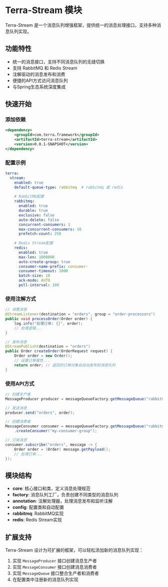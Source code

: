 # Terra-Stream 模块

Terra-Stream 是一个消息队列增强框架，提供统一的消息处理接口，支持多种消息队列实现。

## 功能特性

- 统一的消息接口，支持不同消息队列的无缝切换
- 支持 RabbitMQ 和 Redis Stream
- 注解驱动的消息发布和消费
- 便捷的API方式访问消息队列
- 与Spring生态系统深度集成

## 快速开始

### 添加依赖

```xml
<dependency>
    <groupId>com.terra.framework</groupId>
    <artifactId>terra-stream</artifactId>
    <version>0.0.1-SNAPSHOT</version>
</dependency>
```

### 配置示例

```yaml
terra:
  stream:
    enabled: true
    default-queue-type: rabbitmq  # rabbitmq 或 redis
    
    # RabbitMQ配置
    rabbitmq:
      enabled: true
      durable: true
      exclusive: false
      auto-delete: false
      concurrent-consumers: 1
      max-concurrent-consumers: 10
      prefetch-count: 250
      
    # Redis Stream配置
    redis:
      enabled: true
      max-len: 1000000
      auto-create-group: true
      consumer-name-prefix: consumer-
      consumer-timeout: 1000
      batch-size: 10
      ack-mode: AUTO
      poll-interval: 100
```

### 使用注解方式

```java
// 消费消息
@StreamListener(destination = "orders", group = "order-processors")
public void processOrder(Order order) {
    log.info("处理订单: {}", order);
    // 处理逻辑...
}

// 发布消息
@StreamPublish(destination = "orders")
public Order createOrder(OrderRequest request) {
    Order order = new Order();
    // 设置订单属性...
    return order; // 返回的订单对象会自动发布到消息队列
}
```

### 使用API方式

```java
// 创建生产者
MessageProducer producer = messageQueueFactory.getMessageQueue("rabbitmq").createProducer();

// 发送消息
producer.send("orders", order);

// 创建消费者
MessageConsumer consumer = messageQueueFactory.getMessageQueue("rabbitmq")
    .createConsumer("my-consumer-group");

// 订阅消息
consumer.subscribe("orders", message -> {
    Order order = (Order) message.getPayload();
    // 处理订单...
});
```

## 模块结构

- **core**: 核心接口和类，定义消息处理规范
- **factory**: 消息队列工厂，负责创建不同类型的消息队列
- **annotation**: 注解处理器，处理消息发布和监听注解
- **config**: 配置类和自动配置
- **rabbitmq**: RabbitMQ实现
- **redis**: Redis Stream实现

## 扩展支持

Terra-Stream 设计为可扩展的框架，可以轻松添加新的消息队列实现：

1. 实现 `MessageProducer` 接口创建消息生产者
2. 实现 `MessageConsumer` 接口创建消息消费者
3. 实现 `MessageQueue` 接口整合生产者和消费者
4. 在配置类中注册新的消息队列实现 